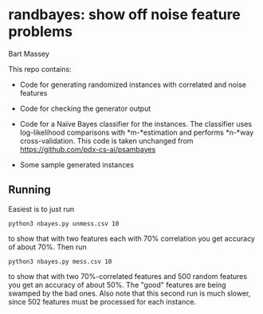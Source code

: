 # randbayes: show off noise feature problems
Bart Massey

This repo contains:

* Code for generating randomized instances with correlated
  and noise features

* Code for checking the generator output

* Code for a Naïve Bayes classifier for the instances. The
  classifier uses log-likelihood comparisons with
  *m-*estimation and performs *n-*way cross-validation.
  This code is taken unchanged from
  <https://github.com/pdx-cs-ai/psambayes>

* Some sample generated instances

## Running

Easiest is to just run

    python3 nbayes.py unmess.csv 10
    
to show that with two features each with 70% correlation you
get accuracy of about 70%. Then run

    python3 nbayes.py mess.csv 10

to show that with two 70%-correlated features and 500 random
features you get an accuracy of about 50%. The "good"
features are being swamped by the bad ones. Also note that
this second run is much slower, since 502 features must be
processed for each instance.
